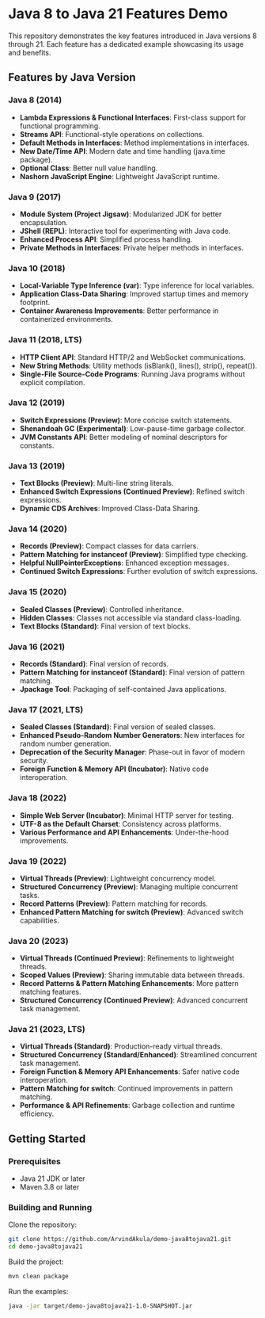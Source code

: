 # Java 8 to Java 21 Features Demo

This repository demonstrates the key features introduced in Java versions 8 through 21. Each feature has a dedicated example showcasing its usage and benefits.

## Features by Java Version

### Java 8 (2014)
- **Lambda Expressions & Functional Interfaces**: First-class support for functional programming.
- **Streams API**: Functional-style operations on collections.
- **Default Methods in Interfaces**: Method implementations in interfaces.
- **New Date/Time API**: Modern date and time handling (java.time package).
- **Optional Class**: Better null value handling.
- **Nashorn JavaScript Engine**: Lightweight JavaScript runtime.

### Java 9 (2017)
- **Module System (Project Jigsaw)**: Modularized JDK for better encapsulation.
- **JShell (REPL)**: Interactive tool for experimenting with Java code.
- **Enhanced Process API**: Simplified process handling.
- **Private Methods in Interfaces**: Private helper methods in interfaces.

### Java 10 (2018)
- **Local-Variable Type Inference (var)**: Type inference for local variables.
- **Application Class-Data Sharing**: Improved startup times and memory footprint.
- **Container Awareness Improvements**: Better performance in containerized environments.

### Java 11 (2018, LTS)
- **HTTP Client API**: Standard HTTP/2 and WebSocket communications.
- **New String Methods**: Utility methods (isBlank(), lines(), strip(), repeat()).
- **Single-File Source-Code Programs**: Running Java programs without explicit compilation.

### Java 12 (2019)
- **Switch Expressions (Preview)**: More concise switch statements.
- **Shenandoah GC (Experimental)**: Low-pause-time garbage collector.
- **JVM Constants API**: Better modeling of nominal descriptors for constants.

### Java 13 (2019)
- **Text Blocks (Preview)**: Multi-line string literals.
- **Enhanced Switch Expressions (Continued Preview)**: Refined switch expressions.
- **Dynamic CDS Archives**: Improved Class-Data Sharing.

### Java 14 (2020)
- **Records (Preview)**: Compact classes for data carriers.
- **Pattern Matching for instanceof (Preview)**: Simplified type checking.
- **Helpful NullPointerExceptions**: Enhanced exception messages.
- **Continued Switch Expressions**: Further evolution of switch expressions.

### Java 15 (2020)
- **Sealed Classes (Preview)**: Controlled inheritance.
- **Hidden Classes**: Classes not accessible via standard class-loading.
- **Text Blocks (Standard)**: Final version of text blocks.

### Java 16 (2021)
- **Records (Standard)**: Final version of records.
- **Pattern Matching for instanceof (Standard)**: Final version of pattern matching.
- **Jpackage Tool**: Packaging of self-contained Java applications.

### Java 17 (2021, LTS)
- **Sealed Classes (Standard)**: Final version of sealed classes.
- **Enhanced Pseudo-Random Number Generators**: New interfaces for random number generation.
- **Deprecation of the Security Manager**: Phase-out in favor of modern security.
- **Foreign Function & Memory API (Incubator)**: Native code interoperation.

### Java 18 (2022)
- **Simple Web Server (Incubator)**: Minimal HTTP server for testing.
- **UTF-8 as the Default Charset**: Consistency across platforms.
- **Various Performance and API Enhancements**: Under-the-hood improvements.

### Java 19 (2022)
- **Virtual Threads (Preview)**: Lightweight concurrency model.
- **Structured Concurrency (Preview)**: Managing multiple concurrent tasks.
- **Record Patterns (Preview)**: Pattern matching for records.
- **Enhanced Pattern Matching for switch (Preview)**: Advanced switch capabilities.

### Java 20 (2023)
- **Virtual Threads (Continued Preview)**: Refinements to lightweight threads.
- **Scoped Values (Preview)**: Sharing immutable data between threads.
- **Record Patterns & Pattern Matching Enhancements**: More pattern matching features.
- **Structured Concurrency (Continued Preview)**: Advanced concurrent task management.

### Java 21 (2023, LTS)
- **Virtual Threads (Standard)**: Production-ready virtual threads.
- **Structured Concurrency (Standard/Enhanced)**: Streamlined concurrent task management.
- **Foreign Function & Memory API Enhancements**: Safer native code interoperation.
- **Pattern Matching for switch**: Continued improvements in pattern matching.
- **Performance & API Refinements**: Garbage collection and runtime efficiency.

## Getting Started

### Prerequisites
- Java 21 JDK or later
- Maven 3.8 or later

### Building and Running

Clone the repository:
```bash
git clone https://github.com/ArvindAkula/demo-java8tojava21.git
cd demo-java8tojava21
```

Build the project:
```bash
mvn clean package
```

Run the examples:
```bash
java -jar target/demo-java8tojava21-1.0-SNAPSHOT.jar
```
